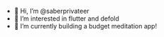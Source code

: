 - 👋 Hi, I’m @saberprivateer
- 👀 I’m interested in flutter and defold
- 🌱 I’m currently building a budget meditation app!

<!---
saberprivateer/saberprivateer is a ✨ special ✨ repository because its `README.md` (this file) appears on your GitHub profile.
You can click the Preview link to take a look at your changes.
--->
